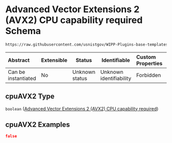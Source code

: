 # Advanced Vector Extensions 2 (AVX2) CPU capability required Schema

```txt
https://raw.githubusercontent.com/usnistgov/WIPP-Plugins-base-templates/master/plugin-manifest/schema/wipp-plugin-manifest-schema.json#/properties/resourceRequirements/properties/cpuAVX2
```




| Abstract            | Extensible | Status         | Identifiable            | Custom Properties | Additional Properties | Access Restrictions | Defined In                                                                  |
| :------------------ | ---------- | -------------- | ----------------------- | :---------------- | --------------------- | ------------------- | --------------------------------------------------------------------------- |
| Can be instantiated | No         | Unknown status | Unknown identifiability | Forbidden         | Allowed               | none                | [wipp-plugin.schema.json\*](wipp-plugin.schema.json "open original schema") |

## cpuAVX2 Type

`boolean` ([Advanced Vector Extensions 2 (AVX2) CPU capability required](wipp-plugin-properties-plugin-resource-requirements-properties-advanced-vector-extensions-2-avx2-cpu-capability-required.md))

## cpuAVX2 Examples

```json
false
```
